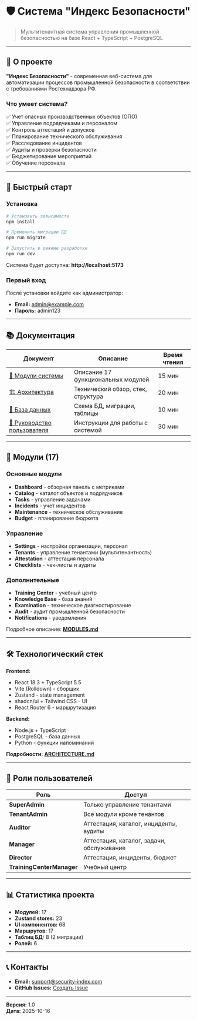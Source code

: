 # 🛡️ Система "Индекс Безопасности"

> Мультитенантная система управления промышленной безопасностью на базе React + TypeScript + PostgreSQL

---

## 🎯 О проекте

**"Индекс Безопасности"** - современная веб-система для автоматизации процессов промышленной безопасности в соответствии с требованиями Ростехнадзора РФ.

### Что умеет система?

✅ Учет опасных производственных объектов (ОПО)  
✅ Управление подрядчиками и персоналом  
✅ Контроль аттестаций и допусков  
✅ Планирование технического обслуживания  
✅ Расследование инцидентов  
✅ Аудиты и проверки безопасности  
✅ Бюджетирование мероприятий  
✅ Обучение персонала  

---

## 🚀 Быстрый старт

### Установка

```bash
# Установить зависимости
npm install

# Применить миграции БД
npm run migrate

# Запустить в режиме разработки
npm run dev
```

Система будет доступна: **http://localhost:5173**

### Первый вход

После установки войдите как администратор:
- **Email:** admin@example.com
- **Пароль:** admin123

---

## 📚 Документация

| Документ | Описание | Время чтения |
|----------|----------|--------------|
| [📖 Модули системы](./MODULES.md) | Описание 17 функциональных модулей | 15 мин |
| [🏗️ Архитектура](./ARCHITECTURE.md) | Технический обзор, стек, структура | 20 мин |
| [💾 База данных](./DATABASE.md) | Схема БД, миграции, таблицы | 10 мин |
| [👤 Руководство пользователя](./USER_GUIDE.md) | Инструкции для работы с системой | 30 мин |

---

## 🧩 Модули (17)

### Основные модули
- **Dashboard** - обзорная панель с метриками
- **Catalog** - каталог объектов и подрядчиков
- **Tasks** - управление задачами
- **Incidents** - учет инцидентов
- **Maintenance** - техническое обслуживание
- **Budget** - планирование бюджета

### Управление
- **Settings** - настройки организации, персонал
- **Tenants** - управление тенантами (мультитенантность)
- **Attestation** - аттестация персонала
- **Checklists** - чек-листы и аудиты

### Дополнительные
- **Training Center** - учебный центр
- **Knowledge Base** - база знаний
- **Examination** - техническое диагностирование
- **Audit** - аудит промышленной безопасности
- **Notifications** - уведомления

Подробное описание: [**MODULES.md**](./MODULES.md)

---

## 🛠️ Технологический стек

**Frontend:**
- React 18.3 + TypeScript 5.5
- Vite (Rolldown) - сборщик
- Zustand - state management
- shadcn/ui + Tailwind CSS - UI
- React Router 6 - маршрутизация

**Backend:**
- Node.js + TypeScript
- PostgreSQL - база данных
- Python - функции напоминаний

**Подробности:** [**ARCHITECTURE.md**](./ARCHITECTURE.md)

---

## 👥 Роли пользователей

| Роль | Доступ |
|------|--------|
| **SuperAdmin** | Только управление тенантами |
| **TenantAdmin** | Все модули кроме тенантов |
| **Auditor** | Аттестация, каталог, инциденты, аудиты |
| **Manager** | Аттестация, каталог, задачи, обслуживание |
| **Director** | Аттестация, инциденты, бюджет |
| **TrainingCenterManager** | Учебный центр |

---

## 📊 Статистика проекта

- **Модулей:** 17
- **Zustand stores:** 23
- **UI компонентов:** 68
- **Маршрутов:** 17
- **Таблиц БД:** 8 (2 миграции)
- **Ролей:** 6

---

## 📞 Контакты

- **Email:** support@security-index.com
- **GitHub Issues:** [Создать Issue](https://github.com/pr-poehali-dev/security-index-system/issues)

---

**Версия:** 1.0  
**Дата:** 2025-10-16
